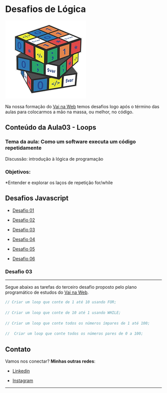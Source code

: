 # Desafios de Lógica

<img src="assets/img/logica de programação.png">

Na nossa formação do [Vai na Web](https://www.vainaweb.com.br/) temos desafios logo após o término das aulas para colocarmos a mão na massa, ou melhor, no código.

## Conteúdo da Aula03 - Loops
### Tema da aula: Como um software executa um código repetidamente


Discussão: introdução à lógica de programação

### Objetivos: 
*Entender e explorar os laços de repetição for/while

## Desafios Javascript
- [Desafio 01](https://devrodrigosousa.github.io/desafio1-js/)
- [Desafio 02](https://devrodrigosousa.github.io/desafio2-js/)
- [Desafio 03](https://devrodrigosousa.github.io/desafio3-js/)
- [Desafio 04](https://devrodrigosousa.github.io/desafio4-js/)
- [Desafio 05](https://devrodrigosousa.github.io/desafio5-js/)

- [Desafio 06](https://devrodrigosousa.github.io/desafio6-js/)

### Desafio 03
---
Segue abaixo as tarefas do terceiro desafio proposto pelo plano programático de estudos do [Vai na Web](https://www.vainaweb.com.br/).

```js
// Criar um loop que conte de 1 até 10 usando FOR;

// Criar um loop que conte de 10 até 1 usando WHILE;

// Criar um loop que conte todos os números ímpares de 1 até 100;

//  Criar um loop que conte todos os números pares de 0 a 100;

```

## Contato

Vamos nos conectar? **Minhas outras redes**:

- [Linkedin](https://www.linkedin.com/in/devrodrigosousa/)

- [Instagram](https://www.instagram.com/devrodrigosousa/)

---